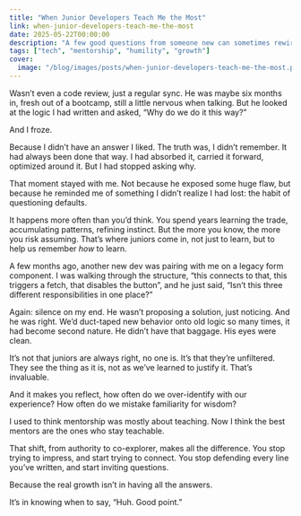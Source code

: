 ```yaml
---
title: "When Junior Developers Teach Me the Most"
link: when-junior-developers-teach-me-the-most
date: 2025-05-22T00:00:00
description: "A few good questions from someone new can sometimes rewire everything you thought you knew."
tags: ["tech", "mentorship", "humility", "growth"]
cover:
  image: "/blog/images/posts/when-junior-developers-teach-me-the-most.png"
---
```

Wasn’t even a code review, just a regular sync. He was maybe six months in, fresh out of a bootcamp, still a little nervous when talking. But he looked at the logic I had written and asked, “Why do we do it this way?”

And I froze.

Because I didn’t have an answer I liked. The truth was, I didn’t remember. It had always been done that way. I had absorbed it, carried it forward, optimized around it. But I had stopped asking why.

That moment stayed with me. Not because he exposed some huge flaw, but because he reminded me of something I didn’t realize I had lost: the habit of questioning defaults.

It happens more often than you’d think. You spend years learning the trade, accumulating patterns, refining instinct. But the more you know, the more you risk assuming. That’s where juniors come in, not just to learn, but to help us remember *how* to learn.

A few months ago, another new dev was pairing with me on a legacy form component. I was walking through the structure, “this connects to that, this triggers a fetch, that disables the button”, and he just said, “Isn’t this three different responsibilities in one place?”

Again: silence on my end. He wasn’t proposing a solution, just noticing. And he was right. We’d duct-taped new behavior onto old logic so many times, it had become second nature. He didn’t have that baggage. His eyes were clean.

It’s not that juniors are always right, no one is. It’s that they’re unfiltered. They see the thing as it is, not as we’ve learned to justify it. That’s invaluable.

And it makes you reflect, how often do we over-identify with our experience? How often do we mistake familiarity for wisdom?

I used to think mentorship was mostly about teaching. Now I think the best mentors are the ones who stay teachable.

That shift, from authority to co-explorer, makes all the difference. You stop trying to impress, and start trying to connect. You stop defending every line you’ve written, and start inviting questions.

Because the real growth isn’t in having all the answers.

It’s in knowing when to say, “Huh. Good point.”